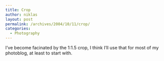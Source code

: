 ```yaml
---
title: Crop
author: niklas
layout: post
permalink: /archives/2004/10/11/crop/
categories:
  - Photography
---
```

I&#8217;ve become facinated by the 1:1.5 crop, I think I&#8217;ll use that for most of my photoblog, at least to start with.